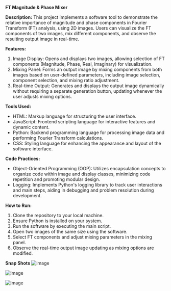 **FT Magnitude & Phase Mixer**

**Description:**
This project implements a software tool to demonstrate the relative importance of magnitude and phase components in Fourier Transform (FT) analysis, using 2D images. Users can visualize the FT components of two images, mix different components, and observe the resulting output image in real-time.

**Features:**
1. Image Display: Opens and displays two images, allowing selection of FT components (Magnitude, Phase, Real, Imaginary) for visualization.
2. Mixing Panel: Forms an output image by mixing components from both images based on user-defined parameters, including image selection, component selection, and mixing ratio adjustment.
3. Real-time Output: Generates and displays the output image dynamically without requiring a separate generation button, updating whenever the user adjusts mixing options.

**Tools Used:**
- HTML: Markup language for structuring the user interface.
- JavaScript: Frontend scripting language for interactive features and dynamic content.
- Python: Backend programming language for processing image data and performing Fourier Transform calculations.
- CSS: Styling language for enhancing the appearance and layout of the software interface.

**Code Practices:**
- Object-Oriented Programming (OOP): Utilizes encapsulation concepts to organize code within image and display classes, minimizing code repetition and promoting modular design.
- Logging: Implements Python's logging library to track user interactions and main steps, aiding in debugging and problem resolution during development.

**How to Run:**
1. Clone the repository to your local machine.
2. Ensure Python is installed on your system.
3. Run the software by executing the main script.
4. Open two images of the same size using the software.
5. Select FT components and adjust mixing parameters in the mixing panel.
6. Observe the real-time output image updating as mixing options are modified.

**Snap Shots**
![image](https://github.com/hassanelsheikh/Image-phase-and-magnitude-mixer/assets/101064451/86b235de-8c2a-40b6-ac34-57673b756512)

![image](https://github.com/hassanelsheikh/Image-phase-and-magnitude-mixer/assets/101064451/fa5ff6a6-a276-416d-b2f2-4b1cf459f9d0)

![image](https://github.com/hassanelsheikh/Image-phase-and-magnitude-mixer/assets/101064451/345cb262-0443-4137-ac0d-b9e275182d92)


